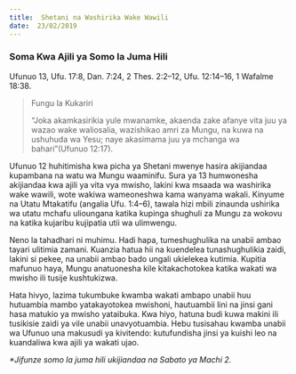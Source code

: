 ```yaml
---
title:  Shetani na Washirika Wake Wawili
date:  23/02/2019
---
```


### Soma Kwa Ajili ya Somo la Juma Hili
Ufunuo 13, Ufu. 17:8, Dan. 7:24, 2 Thes. 2:2–12, Ufu. 12:14–16, 1 Wafalme 18:38.

> <p>Fungu la Kukariri</p>
> “Joka akamkasirikia yule mwanamke, akaenda zake afanye vita juu ya wazao wake waliosalia, wazishikao amri za Mungu, na kuwa na ushuhuda wa Yesu; naye akasimama juu ya mchanga wa bahari”(Ufunuo 12:17).

Ufunuo 12 huhitimisha kwa picha ya Shetani mwenye hasira akijiandaa kupambana na watu wa Mungu waaminifu. Sura ya 13 humwonesha akijiandaa kwa ajili ya vita vya mwisho, lakini kwa msaada wa washirika wake wawili, wote wakiwa wameoneshwa kama wanyama wakali. Kinyume na Utatu Mtakatifu (angalia Ufu. 1:4–6), tawala hizi mbili zinaunda ushirika wa utatu mchafu ulioungana katika kupinga shughuli za Mungu za wokovu na katika kujaribu kujipatia utii wa ulimwengu.

Neno la tahadhari ni muhimu. Hadi hapa, tumeshughulika na unabii ambao tayari ulitimia zamani. Kuanzia hatua hii na kuendelea tunashughulikia zaidi, lakini si pekee, na unabii ambao bado ungali ukielekea kutimia. Kupitia mafunuo haya, Mungu anatuonesha kile kitakachotokea katika wakati wa mwisho ili tusije kushtukizwa.

Hata hivyo, lazima tukumbuke kwamba wakati ambapo unabii huu hutuambia mambo yatakayotokea mwishoni, hautuambii lini na jinsi gani hasa matukio ya mwisho yataibuka. Kwa hiyo, hatuna budi kuwa makini ili tusikisie zaidi ya vile unabii unavyotuambia. Hebu tusisahau kwamba unabii wa Ufunuo una makusudi ya kivitendo: kutufundisha jinsi ya kuishi leo na kuandaliwa kwa ajili ya wakati ujao.

_*Jifunze somo la juma hili ukijiandaa na Sabato ya Machi 2._